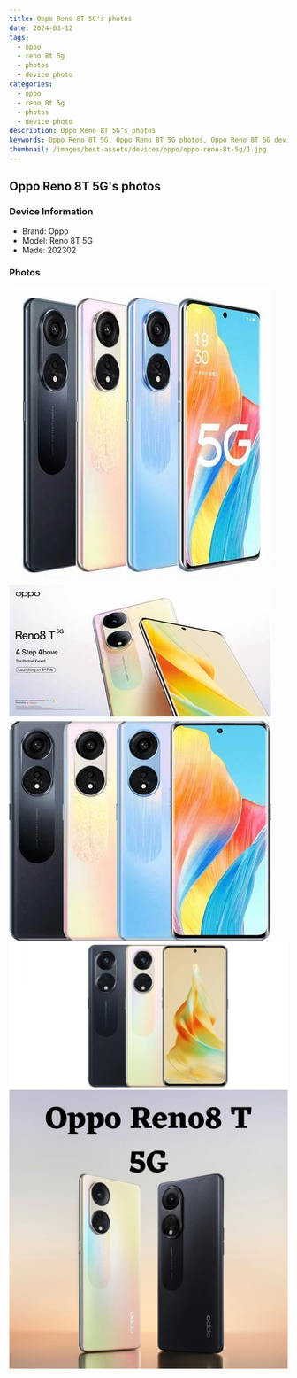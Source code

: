 ```yaml
---
title: Oppo Reno 8T 5G's photos
date: 2024-03-12
tags: 
  - oppo
  - reno 8t 5g
  - photos
  - device photo
categories: 
  - oppo
  - reno 8t 5g
  - photos
  - device photo
description: Oppo Reno 8T 5G's photos
keywords: Oppo Reno 8T 5G, Oppo Reno 8T 5G photos, Oppo Reno 8T 5G device photo
thumbnail: /images/best-assets/devices/oppo/oppo-reno-8t-5g/1.jpg
---
```


## Oppo Reno 8T 5G's photos

### Device Information

- Brand: Oppo
- Model: Reno 8T 5G
- Made: 202302

### Photos

![/images/best-assets/devices/oppo/oppo-reno-8t-5g/1.jpg](/images/best-assets/devices/oppo/oppo-reno-8t-5g/1.jpg)
![/images/best-assets/devices/oppo/oppo-reno-8t-5g/2.jpg](/images/best-assets/devices/oppo/oppo-reno-8t-5g/2.jpg)
![/images/best-assets/devices/oppo/oppo-reno-8t-5g/3.jpg](/images/best-assets/devices/oppo/oppo-reno-8t-5g/3.jpg)
![/images/best-assets/devices/oppo/oppo-reno-8t-5g/4.jpg](/images/best-assets/devices/oppo/oppo-reno-8t-5g/4.jpg)
![/images/best-assets/devices/oppo/oppo-reno-8t-5g/5.jpg](/images/best-assets/devices/oppo/oppo-reno-8t-5g/5.jpg)
